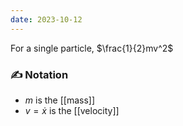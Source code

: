 ```yaml
---
date: 2023-10-12
---
```

For a single particle, $\frac{1}{2}mv^2$
### ✍️ Notation
- $m$ is the [[mass]]
- $v = \dot x$ is the [[velocity]] 